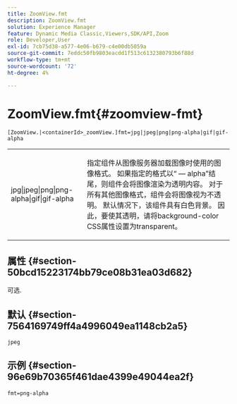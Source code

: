 ```yaml
---
title: ZoomView.fmt
description: ZoomView.fmt
solution: Experience Manager
feature: Dynamic Media Classic,Viewers,SDK/API,Zoom
role: Developer,User
exl-id: 7cb75d38-a577-4e06-b679-c4e00db5059a
source-git-commit: 7eddc50fb9803eacdd1f513c6132380793b6f88d
workflow-type: tm+mt
source-wordcount: '72'
ht-degree: 4%

---
```


# ZoomView.fmt{#zoomview-fmt}

`[ZoomView.|<containerId>_zoomView.]fmt=jpg|jpeg|png|png-alpha|gif|gif-alpha`

<table id="table_441553CD34C94A58A9D7CBF772DEDDB6"> 
 <tbody> 
  <tr> 
   <td colname="col1"> <p> <span class="codeph"> jpg|jpeg|png|png-alpha|gif|gif-alpha</span> </p> </td> 
   <td colname="col2"> <p> 指定组件从图像服务器加载图像时使用的图像格式。 如果指定的格式以“ — alpha”结尾，则组件会将图像渲染为透明内容。 对于所有其他图像格式，组件会将图像视为不透明。 默认情况下，该组件具有白色背景。 因此，要使其透明，请将background-color CSS属性设置为transparent。 </p> </td> 
  </tr> 
 </tbody> 
</table>

## 属性 {#section-50bcd15223174bb79ce08b31ea03d682}

可选.

## 默认 {#section-7564169749ff4a4996049ea1148cb2a5}

`jpeg`

## 示例 {#section-96e69b70365f461dae4399e49044ea2f}

`fmt=png-alpha`
